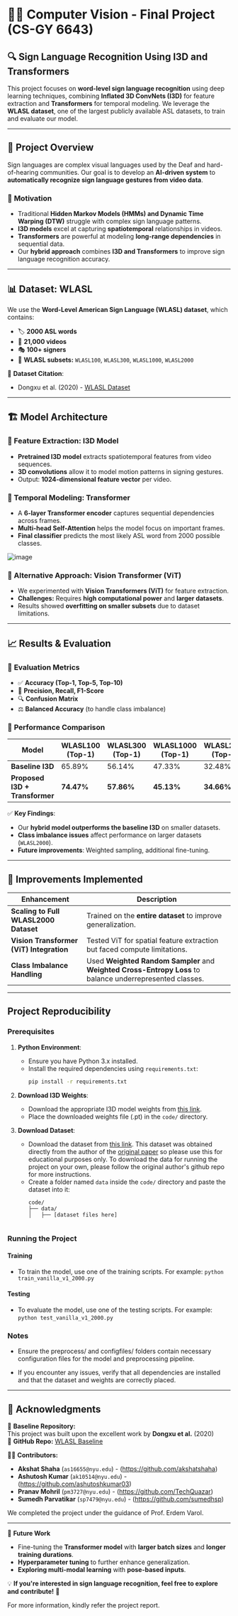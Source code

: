 
# 🧑‍🎓 Computer Vision - Final Project (CS-GY 6643)

## 🔍 Sign Language Recognition Using I3D and Transformers

This project focuses on **word-level sign language recognition** using deep learning techniques, combining **Inflated 3D ConvNets (I3D)** for feature extraction and **Transformers** for temporal modeling. We leverage the **WLASL dataset**, one of the largest publicly available ASL datasets, to train and evaluate our model. 

---

## 📌 Project Overview

Sign languages are complex visual languages used by the Deaf and hard-of-hearing communities. Our goal is to develop an **AI-driven system** to **automatically recognize sign language gestures from video data**.

### 🔹 **Motivation**
- Traditional **Hidden Markov Models (HMMs) and Dynamic Time Warping (DTW)** struggle with complex sign language patterns.
- **I3D models** excel at capturing **spatiotemporal** relationships in videos.
- **Transformers** are powerful at modeling **long-range dependencies** in sequential data.
- Our **hybrid approach** combines **I3D and Transformers** to improve sign language recognition accuracy.

---

## 📊 Dataset: **WLASL**
We use the **Word-Level American Sign Language (WLASL) dataset**, which contains:
- 🏷 **2000 ASL words**  
- 🎥 **21,000 videos**  
- 🎭 **100+ signers**  
- 📂 **WLASL subsets:** `WLASL100`, `WLASL300`, `WLASL1000`, `WLASL2000`

📜 **Dataset Citation**:  
- Dongxu et al. (2020) - [WLASL Dataset](https://github.com/dxli94/WLASL)

---

## 🏗 Model Architecture

### **🔹 Feature Extraction: I3D Model**
- **Pretrained I3D model** extracts spatiotemporal features from video sequences.
- **3D convolutions** allow it to model motion patterns in signing gestures.
- Output: **1024-dimensional feature vector** per video.

### **🔹 Temporal Modeling: Transformer**
- A **6-layer Transformer encoder** captures sequential dependencies across frames.
- **Multi-head Self-Attention** helps the model focus on important frames.
- **Final classifier** predicts the most likely ASL word from 2000 possible classes.

![image](https://github.com/user-attachments/assets/7d95dd44-0d27-4274-a08b-5b9ce9774d0b)


### **🔹 Alternative Approach: Vision Transformer (ViT)**
- We experimented with **Vision Transformers (ViT)** for feature extraction.
- **Challenges:** Requires **high computational power** and **larger datasets**.
- Results showed **overfitting on smaller subsets** due to dataset limitations.

---

## 📈 Results & Evaluation

### 🔹 **Evaluation Metrics**
- ✅ **Accuracy (Top-1, Top-5, Top-10)**
- 🎯 **Precision, Recall, F1-Score**
- 🔍 **Confusion Matrix**
- ⚖ **Balanced Accuracy** (to handle class imbalance)

### 🔹 **Performance Comparison**
| Model | WLASL100 (Top-1) | WLASL300 (Top-1) | WLASL1000 (Top-1) | WLASL2000 (Top-1) |
|-------|------------------|------------------|-------------------|------------------|
| **Baseline I3D** | 65.89% | 56.14% | 47.33% | 32.48% |
| **Proposed I3D + Transformer** | **74.47%** | **57.86%** | **45.13%** | **34.66%** |

✅ **Key Findings**:
- Our **hybrid model outperforms the baseline I3D** on smaller datasets.
- **Class imbalance issues** affect performance on larger datasets (`WLASL2000`).
- **Future improvements**: Weighted sampling, additional fine-tuning.

---

## 🔧 Improvements Implemented
| Enhancement | Description |
|-------------|-------------|
| **Scaling to Full WLASL2000 Dataset** | Trained on the **entire dataset** to improve generalization. |
| **Vision Transformer (ViT) Integration** | Tested ViT for spatial feature extraction but faced compute limitations. |
| **Class Imbalance Handling** | Used **Weighted Random Sampler** and **Weighted Cross-Entropy Loss** to balance underrepresented classes. |

---

## Project Reproducibility 

### Prerequisites
1. **Python Environment**:
   - Ensure you have Python 3.x installed.
   - Install the required dependencies using `requirements.txt`:
     ```bash
     pip install -r requirements.txt
     ```

2. **Download I3D Weights**:
   - Download the appropriate I3D model weights from [this link](https://drive.google.com/file/d/1jALimVOB69ifYkeT0Pe297S1z4U3jC48/view?usp=sharing).
   - Place the downloaded weights file (.pt) in the `code/` directory.

3. **Download Dataset**:
   - Download the dataset from [this link](https://drive.google.com/file/d/1UKESPYEvFsrrQByrl9mWny_JJdoMXKfk/view?usp=drive_link). This dataset was obtained directly from the author of the [original paper](https://github.com/dxli94/WLASL) so please use this for educational purposes only. To download the data for running the project on your own, please follow the original author's github repo for more instructions.
   - Create a folder named `data` inside the `code/` directory and paste the dataset into it:
     ```
     code/
     ├── data/
     │   ├── [dataset files here]


### Running the Project
#### Training
- To train the model, use one of the training scripts. For example:
  `python train_vanilla_v1_2000.py`

#### Testing
- To evaluate the model, use one of the testing scripts. For example:
  `python test_vanilla_v1_2000.py`


### Notes

- Ensure the preprocess/ and configfiles/ folders contain necessary configuration files for the model and preprocessing pipeline.

- If you encounter any issues, verify that all dependencies are installed and that the dataset and weights are correctly placed.

---

## 🤝 Acknowledgments

🙏 **Baseline Repository:**  
This project was built upon the excellent work by **Dongxu et al.** (2020)  
📌 **GitHub Repo:** [WLASL Baseline](https://github.com/dxli94/WLASL)


👨‍💻 **Contributors:**
- **Akshat Shaha** (`as16655@nyu.edu`) - (https://github.com/akshatshaha)
- **Ashutosh Kumar** (`ak10514@nyu.edu`) - (https://github.com/ashutoshkumar03)
- **Pranav Mohril** (`pm3727@nyu.edu`) - (https://github.com/TechQuazar)
- **Sumedh Parvatikar** (`sp7479@nyu.edu`) - (https://github.com/sumedhsp)


We completed the project under the guidance of Prof. Erdem Varol.

---

🚀 **Future Work**
- Fine-tuning the **Transformer model** with **larger batch sizes** and **longer training durations**.
- **Hyperparameter tuning** to further enhance generalization.
- **Exploring multi-modal learning** with **pose-based inputs**.


💡 **If you're interested in sign language recognition, feel free to explore and contribute!** 🌟

For more information, kindly refer the project report.
